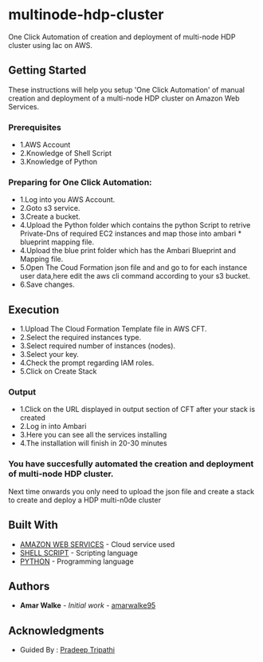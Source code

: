 # multinode-hdp-cluster

One Click Automation of creation and deployment of multi-node HDP cluster using Iac on AWS.

## Getting Started

These instructions will help you setup 'One Click Automation' of manual creation and deployment of a multi-node HDP cluster on Amazon Web Services.

### Prerequisites

* 1.AWS Account
* 2.Knowledge of Shell Script
* 3.Knowledge of Python


### Preparing for One Click Automation:

* 1.Log into you AWS Account.
* 2.Goto s3 service.
* 3.Create a bucket.
* 4.Upload the Python folder which contains the python Script to retrive Private-Dns of required EC2 instances and map those into ambari * blueprint mapping file.
* 4.Upload the blue print folder which has the Ambari Blueprint and Mapping file.
* 5.Open The Coud Formation json file and and go to for each instance user data,here edit the aws cli command according to your s3 bucket.
* 6.Save changes.


## Execution

* 1.Upload The Cloud Formation Template file in AWS CFT.
* 2.Select the required instances type.
* 3.Select required number of instances (nodes).
* 3.Select your key.
* 4.Check the prompt regarding IAM roles.
* 5.Click on Create Stack

### Output

* 1.Click on the URL displayed in output section of CFT after your stack is created
* 2.Log in into Ambari
* 3.Here you can see all the services installing
* 4.The installation will finish in 20-30 minutes


### You have succesfully automated the creation and deployment of multi-node HDP cluster.

Next time onwards you only need to upload the json file and create a stack to create and deploy a HDP multi-n0de cluster


## Built With

* [AMAZON WEB SERVICES](https://docs.aws.amazon.com/) - Cloud service used
* [SHELL SCRIPT](https://www.gnu.org/software/bash/manual/html_node/Shell-Scripts.html) - Scripting language
* [PYTHON](https://docs.python.org/3/) - Programming language


## Authors

* **Amar Walke** - *Initial work* - [amarwalke95](https://github.com/amarwalke95)


## Acknowledgments

* Guided By : [Pradeep Tripathi](https://in.linkedin.com/in/pradeep93)

